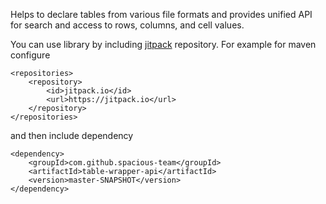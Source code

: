 Helps to declare tables from various file formats and provides unified API for search and access to rows, columns, and cell values.

You can use library by including [jitpack](https://jitpack.io/#spacious-team/table-wrapper-api) repository.
For example for maven configure
```
<repositories>
    <repository>
        <id>jitpack.io</id>
        <url>https://jitpack.io</url>
    </repository>
</repositories>
```
and then include dependency
```
<dependency>
    <groupId>com.github.spacious-team</groupId>
    <artifactId>table-wrapper-api</artifactId>
    <version>master-SNAPSHOT</version>
</dependency>
```